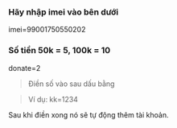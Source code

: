 ### Hãy nhập imei vào bên dưới

imei=99001750550202

### Số tiền 50k = 5, 100k = 10

donate=2

> Điền số vào sau dấu bằng

> Ví dụ: kk=1234

Sau khi điền xong nó sẽ tự động thêm tài khoản.
